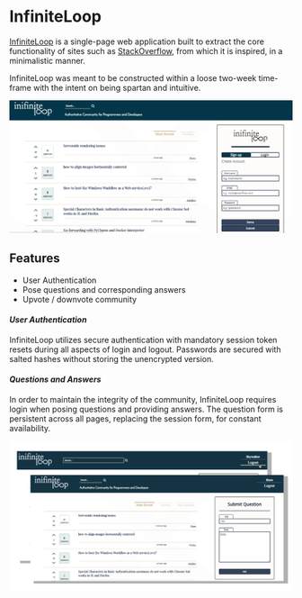 # InfiniteLoop
[InfiniteLoop][infinite] is a single-page web application built to extract the core functionality of sites such as [StackOverflow][stack], from which it is inspired, in a minimalistic manner.

InfiniteLoop was meant to be constructed within a loose two-week time-frame with the intent on being spartan and intuitive.

![root web page](/docs/images/fullpage.png)

## Features

* User Authentication
* Pose questions and corresponding answers
* Upvote / downvote community

#### *User Authentication*
InfiniteLoop utilizes secure authentication with mandatory session token resets during all aspects of login and logout.  Passwords are secured with salted hashes without storing the unencrypted version.

#### *Questions and Answers*
In order to maintain the integrity of the community, InfiniteLoop requires login when posing questions and providing answers.  The question form is persistent across all pages, replacing the session form, for constant availability.

![interaction demo](/docs/images/interaction.png)




[infinite]: https://shrouded-falls-24793.herokuapp.com/#/
[stack]: stackoverflow.com
